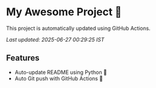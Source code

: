 # My Awesome Project 🚀

This project is automatically updated using GitHub Actions.

_Last updated: 2025-06-27 00:29:25 IST_

## Features
- Auto-update README using Python 🐍
- Auto Git push with GitHub Actions 🤖
